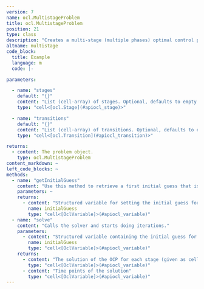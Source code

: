 ```yaml
---
version: 7
name: ocl.MultistageProblem
title: ocl.MultistageProblem
position: 21
type: class
description: "Creates a multi-stage (multiple phases) optimal control problem. "
altname: multistage
code_block:
  title: Example
  language: m
  code: |-

parameters:

  - name: "stages"
    default: "{}"
    content: "List (cell-array) of stages. Optional, defaults to empty list."
    type: "cell<[ocl.Stage](#apiocl_stage)>"

  - name: "transitions"
    default: "{}"
    content: "List (cell-array) of transitions. Optional, defaults to empty list."
    type: "cell<[ocl.Transition](#apiocl_transition)>"

returns:
  - content: The problem object.
    type: ocl.MultistageProblem
content_markdown: ~
left_code_blocks: ~
methods:
  - name: "getInitialGuess"
    content: "Use this method to retrieve a first initial guess that is generated from the bounds. You can further modify this initial guess to improve the solver performance."
    parameters: ~
    returns:
      - content: "Structured variable for setting the initial guess for each stage (given as cell array)."
        name: initialGuess
        type: "cell<[OclVariable]>(#apiocl_variable)"
  - name: "solve"
    content: "Calls the solver and starts doing iterations."
    parameters:
      - content: "Structured variable containing the initial guess for each stage (given as cell array)."
        name: initialGuess
        type: "cell<[OclVariable]>(#apiocl_variable)"
    returns:
      - content: "The solution of the OCP for each stage (given as cell array)."
        type: "cell<[OclVariable]>(#apiocl_variable)"
      - content: "Time points of the solution"
        type: "cell<[OclVariable]>(#apiocl_variable)"
---
```

